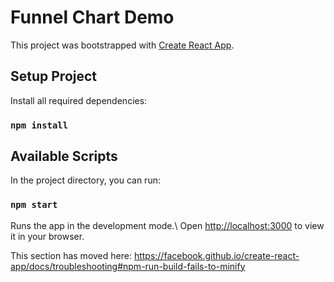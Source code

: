 # Funnel Chart Demo

This project was bootstrapped with [Create React App](https://github.com/facebook/create-react-app).

## Setup Project

Install all required dependencies:

### `npm install`

## Available Scripts

In the project directory, you can run:

### `npm start`

Runs the app in the development mode.\\
Open <http://localhost:3000> to view it in your browser.

This section has moved here: <https://facebook.github.io/create-react-app/docs/troubleshooting#npm-run-build-fails-to-minify>
